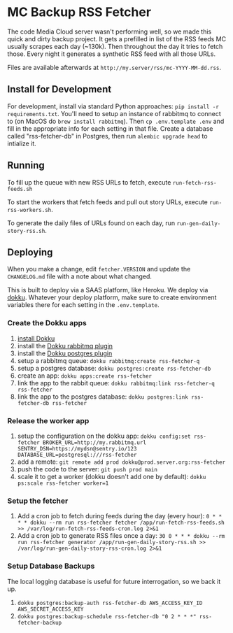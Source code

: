 MC Backup RSS Fetcher
=====================

The code Media Cloud server wasn't performing well, so we made this quick and dirty backup project. It gets a prefilled
in list of the RSS feeds MC usually scrapes each day (~130k). Then throughout the day it tries to fetch those. Every 
night it generates a synthetic RSS feed with all those URLs. 

Files are available afterwards at `http://my.server/rss/mc-YYYY-MM-dd.rss`.

Install for Development
-----------------------

For development, install via standard Python approaches: `pip install -r requirements.txt`.
You'll need to setup an instance of rabbitmq to connect to (on MacOS do `brew install rabbitmq`).
Then `cp .env.template .env` and fill in the appropriate info for each setting in that file.
Create a database called "rss-fetcher-db" in Postgres, then run `alembic upgrade head` to intialize it.

Running
-------

To fill up the queue with new RSS URLs to fetch, execute `run-fetch-rss-feeds.sh`

To start the workers that fetch feeds and pull out story URLs, execute `run-rss-workers.sh`.

To generate the daily files of URLs found on each day, run `run-gen-daily-story-rss.sh`.

Deploying
---------

When you make a change, edit `fetcher.VERSION` and update the `CHANGELOG.md` file with a note about what changed.

This is built to deploy via a SAAS platform, like Heroku. We deploy via [dokku](https://dokku.com). Whatever your deploy
platform, make sure to create environment variables there for each setting in the `.env.template`.

### Create the Dokku apps

1. [install Dokku](http://dokku.viewdocs.io/dokku/getting-started/installation/)
2. install the [Dokku rabbitmq plugin](https://github.com/dokku/dokku-rabbitmq)
3. install the [Dokku postgres plugin](https://github.com/dokku/dokku-postgres)
4. setup a rabbitmq queue: `dokku rabbitmq:create rss-fetcher-q`
5. setup a postgres database: `dokku postgres:create rss-fetcher-db`
6. create an app: `dokku apps:create rss-fetcher`
7. link the app to the rabbit queue: `dokku rabbitmq:link rss-fetcher-q rss-fetcher`
8. link the app to the postgres database: `dokku postgres:link rss-fetcher-db rss-fetcher`

### Release the worker app

1. setup the configuration on the dokku app: `dokku config:set rss-fetcher BROKER_URL=http://my.rabbitmq.url SENTRY_DSN=https://mydsn@sentry.io/123 DATABASE_URL=postgresql:///rss-fetcher`
2. add a remote: `git remote add prod dokku@prod.server.org:rss-fetcher`
4. push the code to the server: `git push prod main`
5. scale it to get a worker (dokku doesn't add one by default): `dokku ps:scale rss-fetcher worker=1`

### Setup the fetcher

1. Add a cron job to fetch during feeds during the day (every hour): `0 * * * * dokku --rm run rss-fetcher fetcher /app/run-fetch-rss-feeds.sh >> /var/log/run-fetch-rss-feeds-cron.log 2>&1`
2. Add a cron job to generate RSS files once a day: `30 0 * * * dokku --rm run rss-fetcher generator /app/run-gen-daily-story-rss.sh >> /var/log/run-gen-daily-story-rss-cron.log 2>&1`

### Setup Database Backups

The local logging database is useful for future interrogation, so we back it up.

1. `dokku postgres:backup-auth rss-fetcher-db AWS_ACCESS_KEY_ID AWS_SECRET_ACCESS_KEY`
2. `dokku postgres:backup-schedule rss-fetcher-db "0 2 * * *" rss-fetcher-backup`
